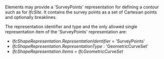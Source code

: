 Elements may provide a 'SurveyPoints' representation for defining a contour such as for _IfcSite_. It contains the survey points as a set of Cartesian points and optionally breaklines.

The representation identifier and type and the only allowed single representation item of the 'SurveyPoints' representation are:

* _IfcShapeRepresentation_._RepresentationIdentifier_ = 'SurveyPoints'
* _IfcShapeRepresentation_._RepresentationType_ : 'GeometricCurveSet'
* _IfcShapeRepresentation_._Items_ = _IfcGeometricCurveSet_
